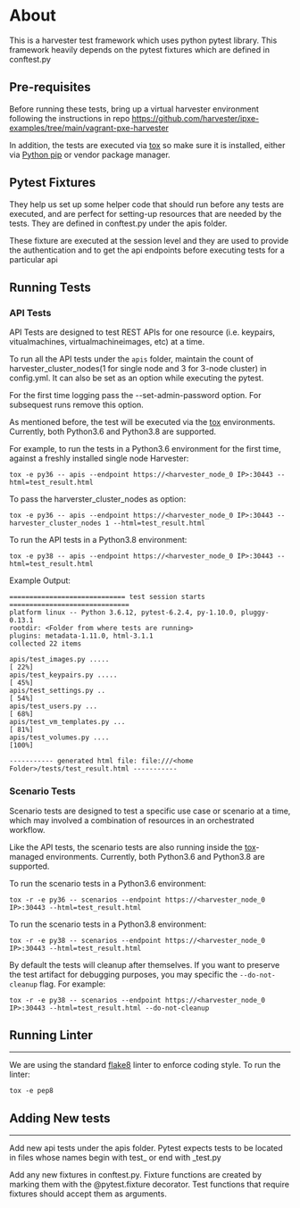# About 

This is a harvester test framework which uses python pytest library. This framework heavily depends on the pytest fixtures which are defined in conftest.py

## Pre-requisites

Before running these tests, bring up a virtual harvester environment following the instructions in repo https://github.com/harvester/ipxe-examples/tree/main/vagrant-pxe-harvester

In addition, the tests are executed via [tox][tox] so make sure it is installed,
either via [Python pip][pip] or vendor package manager.

## Pytest Fixtures

They help us set up some helper code that should run before any tests are executed, and are perfect for setting-up resources that are needed by the tests. They are defined in conftest.py under the apis folder.

These fixture are executed at the session level and they are used to provide the authentication and to get the api endpoints before executing tests for a particular api

## Running Tests

### API Tests 

API Tests are designed to test REST APIs for one resource (i.e. keypairs,
vitualmachines, virtualmachineimages, etc) at a time.

To run all the API tests under the `apis` folder, maintain the count of
harvester_cluster_nodes(1 for single node and 3 for 3-node cluster) in config.yml. It can also be set as an option while executing the pytest.

For the first time logging pass the --set-admin-password option. For subsequest runs remove this option. 

As mentioned before, the test will be executed via the [tox][tox]
environments. Currently, both Python3.6 and Python3.8 are supported.

For example, to run the tests in a Python3.6 environment for the first time,
against a freshly installed single node Harvester:
```console
tox -e py36 -- apis --endpoint https://<harvester_node_0 IP>:30443 --html=test_result.html
```

To pass the harverster_cluster_nodes as option:
```console
tox -e py36 -- apis --endpoint https://<harvester_node_0 IP>:30443 --harvester_cluster_nodes 1 --html=test_result.html
```

To run the API tests in a Python3.8 environment:
```console
tox -e py38 -- apis --endpoint https://<harvester_node_0 IP>:30443 --html=test_result.html
```

Example Output:
```console
============================= test session starts ==============================
platform linux -- Python 3.6.12, pytest-6.2.4, py-1.10.0, pluggy-0.13.1
rootdir: <Folder from where tests are running> 
plugins: metadata-1.11.0, html-3.1.1
collected 22 items                                                             

apis/test_images.py .....                                                [ 22%]
apis/test_keypairs.py .....                                              [ 45%]
apis/test_settings.py ..                                                 [ 54%]
apis/test_users.py ...                                                   [ 68%]
apis/test_vm_templates.py ...                                            [ 81%]
apis/test_volumes.py ....                                                [100%]

----------- generated html file: file:///<home Folder>/tests/test_result.html -----------
```

### Scenario Tests

Scenario tests are designed to test a specific use case or scenario at a time,
which may involved a combination of resources in an orchestrated workflow.

Like the API tests, the scenario tests are also running inside the
[tox][tox]-managed environments. Currently, both Python3.6 and Python3.8 are
supported.

To run the scenario tests in a Python3.6 environment:
```console
tox -r -e py36 -- scenarios --endpoint https://<harvester_node_0 IP>:30443 --html=test_result.html
```
To run the scenario tests in a Python3.8 environment:
```console
tox -r -e py38 -- scenarios --endpoint https://<harvester_node_0 IP>:30443 --html=test_result.html
```
By default the tests will cleanup after themselves. If you want to preserve the
test artifact for debugging purposes, you may specific the `--do-not-cleanup`
flag. For example:
```console
tox -r -e py38 -- scenarios --endpoint https://<harvester_node_0 IP>:30443 --html=test_result.html --do-not-cleanup
```

## Running Linter
-----------------

We are using the standard [flake8][flake8] linter to enforce coding style. To
run the linter:

```console
tox -e pep8
```

## Adding New tests
--------------------

Add new api tests under the apis folder. Pytest expects tests to be located in files whose names begin with test_ or end with _test.py

Add any new fixtures in conftest.py. Fixture functions are created by marking them with the @pytest.fixture decorator. Test functions that require fixtures should accept them as arguments.

[tox]: https://tox.readthedocs.io/en/latest/
[pip]: https://pip.pypa.io/en/stable/
[flake8]: https://flake8.pycqa.org/en/latest/

